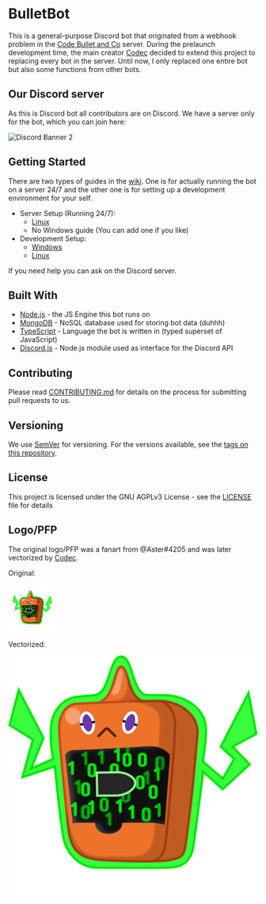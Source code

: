# BulletBot

This is a general-purpose Discord bot that originated from a webhook problem in the [Code Bullet and Co](https://discord.gg/3wTEZkh) server. During the prelaunch development time, the main creator [Codec](https://github.com/Jet132) decided to extend this project to replacing every bot in the server. Until now, I only replaced one entire bot but also some functions from other bots.

## Our Discord server

As this is Discord bot all contributors are on Discord. We have a server only for the bot, which you can join here:

![Discord Banner 2](https://discordapp.com/api/guilds/630139225869647913/widget.png?style=banner2)

## Getting Started

There are two types of guides in the [wiki](https://github.com/CodeBullet-Community/BulletBot/wiki). One is for actually running the bot on a server 24/7 and the other one is for setting up a development environment for your self.

- Server Setup (Running 24/7):
  - [Linux](https://github.com/CodeBullet-Community/BulletBot/wiki/Linux-Server-Setup-Guide)
  - No Windows guide (You can add one if you like)
- Development Setup:
  - [Windows](https://github.com/CodeBullet-Community/BulletBot/wiki/Windows-Dev-Setup-Guide)
  - [Linux](https://github.com/CodeBullet-Community/BulletBot/wiki/Linux-Dev-Setup-Guide)

If you need help you can ask on the Discord server.

## Built With

- [Node.js](https://nodejs.org) - the JS Engine this bot runs on
- [MongoDB](https://www.mongodb.com) - NoSQL database used for storing bot data (duhhh)
- [TypeScript](https://www.typescriptlang.org/) - Language the bot is written in (typed superset of JavaScript)
- [Discord.js](https://discord.js.org) - Node.js module used as interface for the Discord API

## Contributing

Please read [CONTRIBUTING.md](CONTRIBUTING.md) for details on the process for submitting pull requests to us.

## Versioning

We use [SemVer](http://semver.org/) for versioning. For the versions available, see the [tags on this repository](https://github.com/CodeBullet-Community/BulletBot/tags).

## License

This project is licensed under the GNU AGPLv3 License - see the [LICENSE](LICENSE) file for details

## Logo/PFP

The original logo/PFP was a fanart from @Aster#4205 and was later vectorized by [Codec](https://github.com/Jet132/).

Original:

![original avatar](media\Pixelart-BulletBot.png "Original Avatar")

Vectorized:

![vector avatar](media/BulletBot.svg "Vectorized Avatar")
